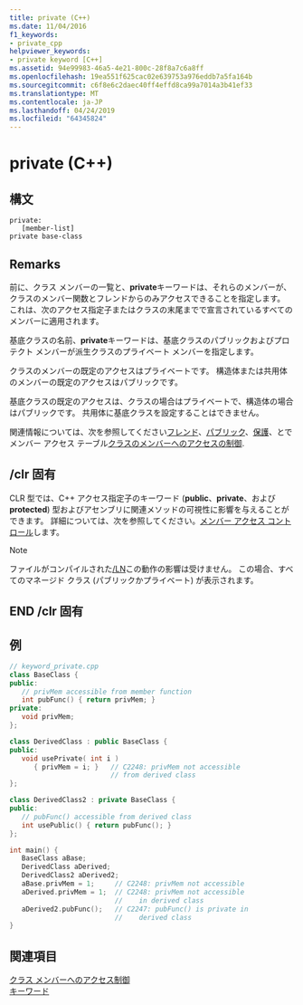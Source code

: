 ```yaml
---
title: private (C++)
ms.date: 11/04/2016
f1_keywords:
- private_cpp
helpviewer_keywords:
- private keyword [C++]
ms.assetid: 94e99983-46a5-4e21-800c-28f8a7c6a8ff
ms.openlocfilehash: 19ea551f625cac02e639753a976eddb7a5fa164b
ms.sourcegitcommit: c6f8e6c2daec40ff4effd8ca99a7014a3b41ef33
ms.translationtype: MT
ms.contentlocale: ja-JP
ms.lasthandoff: 04/24/2019
ms.locfileid: "64345824"
---
```

# <a name="private-c"></a>private (C++)

## <a name="syntax"></a>構文

```
private:
   [member-list]
private base-class
```

## <a name="remarks"></a>Remarks

前に、クラス メンバーの一覧と、**private**キーワードは、それらのメンバーが、クラスのメンバー関数とフレンドからのみアクセスできることを指定します。 これは、次のアクセス指定子またはクラスの末尾までで宣言されているすべてのメンバーに適用されます。

基底クラスの名前、**private**キーワードは、基底クラスのパブリックおよびプロテクト メンバーが派生クラスのプライベート メンバーを指定します。

クラスのメンバーの既定のアクセスはプライベートです。 構造体または共用体のメンバーの既定のアクセスはパブリックです。

基底クラスの既定のアクセスは、クラスの場合はプライベートで、構造体の場合はパブリックです。 共用体に基底クラスを設定することはできません。

関連情報については、次を参照してください[フレンド](../cpp/friend-cpp.md)、[パブリック](../cpp/public-cpp.md)、[保護](../cpp/protected-cpp.md)、とでメンバー アクセス テーブル[クラスのメンバーへのアクセスの制御](member-access-control-cpp.md).

## <a name="clr-specific"></a>/clr 固有

CLR 型では、C++ アクセス指定子のキーワード (**public**、**private**、および**protected**) 型およびアセンブリに関連メソッドの可視性に影響を与えることができます。 詳細については、次を参照してください。[メンバー アクセス コントロール](member-access-control-cpp.md)します。

> [!NOTE]
>  ファイルがコンパイルされた[/LN](../build/reference/ln-create-msil-module.md)この動作の影響は受けません。 この場合、すべてのマネージド クラス (パブリックかプライベート) が表示されます。

## <a name="end-clr-specific"></a>END /clr 固有

## <a name="example"></a>例

```cpp
// keyword_private.cpp
class BaseClass {
public:
   // privMem accessible from member function
   int pubFunc() { return privMem; }
private:
   void privMem;
};

class DerivedClass : public BaseClass {
public:
   void usePrivate( int i )
      { privMem = i; }   // C2248: privMem not accessible
                         // from derived class
};

class DerivedClass2 : private BaseClass {
public:
   // pubFunc() accessible from derived class
   int usePublic() { return pubFunc(); }
};

int main() {
   BaseClass aBase;
   DerivedClass aDerived;
   DerivedClass2 aDerived2;
   aBase.privMem = 1;     // C2248: privMem not accessible
   aDerived.privMem = 1;  // C2248: privMem not accessible
                          //    in derived class
   aDerived2.pubFunc();   // C2247: pubFunc() is private in
                          //    derived class
}
```

## <a name="see-also"></a>関連項目

[クラス メンバーへのアクセス制御](member-access-control-cpp.md)<br/>
[キーワード](../cpp/keywords-cpp.md)